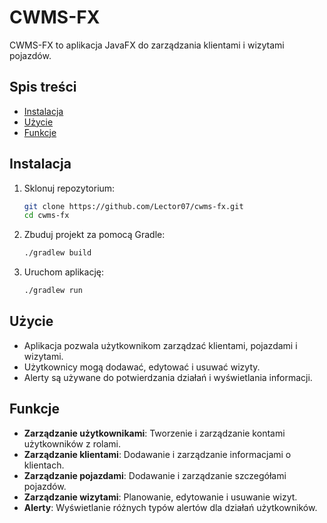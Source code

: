 # CWMS-FX

CWMS-FX to aplikacja JavaFX do zarządzania klientami i wizytami pojazdów.

## Spis treści

- [Instalacja](#instalacja)
- [Użycie](#użycie)
- [Funkcje](#funkcje)

## Instalacja

1. Sklonuj repozytorium:
    ```sh
    git clone https://github.com/Lector07/cwms-fx.git
    cd cwms-fx
    ```

2. Zbuduj projekt za pomocą Gradle:
    ```sh
    ./gradlew build
    ```

3. Uruchom aplikację:
    ```sh
    ./gradlew run
    ```

## Użycie

- Aplikacja pozwala użytkownikom zarządzać klientami, pojazdami i wizytami.
- Użytkownicy mogą dodawać, edytować i usuwać wizyty.
- Alerty są używane do potwierdzania działań i wyświetlania informacji.

## Funkcje

- **Zarządzanie użytkownikami**: Tworzenie i zarządzanie kontami użytkowników z rolami.
- **Zarządzanie klientami**: Dodawanie i zarządzanie informacjami o klientach.
- **Zarządzanie pojazdami**: Dodawanie i zarządzanie szczegółami pojazdów.
- **Zarządzanie wizytami**: Planowanie, edytowanie i usuwanie wizyt.
- **Alerty**: Wyświetlanie różnych typów alertów dla działań użytkowników.
